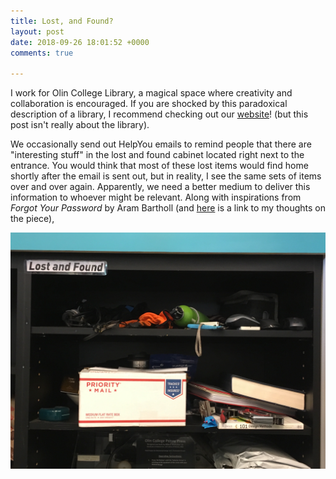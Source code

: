 ```yaml
---
title: Lost, and Found?
layout: post
date: 2018-09-26 18:01:52 +0000
comments: true

---
```

I work for Olin College Library, a magical space where creativity and collaboration is encouraged. If you are shocked by this paradoxical description of a library, I recommend checking out our [website](http://library.olin.edu/)! (but this post isn't really about the library).

We occasionally send out HelpYou emails to remind people that there are "interesting stuff" in the lost and found cabinet located right next to the entrance. You would think that most of these lost items would find home shortly after the email is sent out, but in reality, I see the same sets of items over and over again. Apparently, we need a better medium to deliver this information to whoever might be relevant. Along with inspirations from _Forgot Your Password_ by Aram Bartholl (and [here](https://seungin-lyu.com/2018/09/15/thoughts-on-forgot-your-password-by-aram-bartholl.html) is a link to my thoughts on the piece), 

![](/uploads/IMG_3413.jpg)
